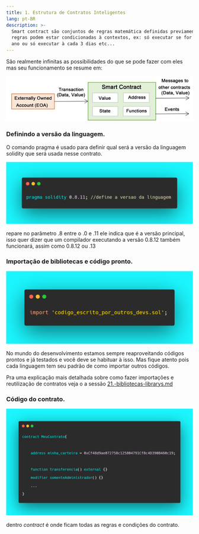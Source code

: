 ```yaml
---
title: 1. Estrutura de Contratos Inteligentes
lang: pt-BR
description: >-
  Smart contract são conjuntos de regras matemática definidas previamente. Essas
  regras podem estar condicionadas à contextos, ex: só executar se for dia X do
  ano ou só executar à cada 3 dias etc...
---
```

São realmente infinitas as possibilidades do que se pode fazer com eles mas seu funcionamento se resume em:

![basic structure of smart contract](<../assets/image(108).png>) 

###



### Definindo a versão da linguagem.

O comando pragma é usado para definir qual será a versão da linguagem solidity que será usada nesse contrato.

![](<../assets/image(114).png>)

repare no parâmetro .8 entre o .0 e .11 ele indica que é a versão principal, isso quer dizer que um compilador executando a versão 0.8.12 também funcionará, assim como 0.8.12 ou .13



### Importação de bibliotecas e código pronto.

![](<../assets/image(24).png>)

No mundo do desenvolvimento estamos sempre reaproveitando códigos prontos e já testados e você deve se habituar à isso. Mas fique atento pois cada linguagem tem seu padrão de como importar outros códigos.

Pra uma explicação mais detalhada sobre como fazer importações e reutilização de contratos veja o a sessão [21.-bibliotecas-librarys.md](extra-avancado/21.-bibliotecas-librarys.md "mention")

###

### Código do contrato.

![](<../assets/image(47).png>)

dentro _contract_ é onde ficam todas as regras e condições do contrato.

